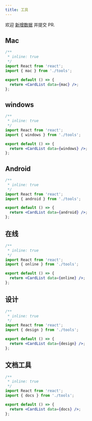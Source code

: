 ```yaml
---
title: 工具
---
```


<Alert type="info">
  欢迎 <a href="https://github.com/youngjuning/youngjuning.github.io/edit/main/docs/awesome/tools.js">新增数据</a> 并提交 PR.
</Alert>

## Mac

```jsx
/**
 * inline: true
 */
import React from 'react';
import { mac } from './tools';

export default () => {
  return <CardList data={mac} />;
};
```

## windows

```jsx
/**
 * inline: true
 */
import React from 'react';
import { windows } from './tools';

export default () => {
  return <CardList data={windows} />;
};
```

## Android

```jsx
/**
 * inline: true
 */
import React from 'react';
import { android } from './tools';

export default () => {
  return <CardList data={android} />;
};
```

## 在线

```jsx
/**
 * inline: true
 */
import React from 'react';
import { online } from './tools';

export default () => {
  return <CardList data={online} />;
};
```

## 设计

```jsx
/**
 * inline: true
 */
import React from 'react';
import { design } from './tools';

export default () => {
  return <CardList data={design} />;
};
```

## 文档工具

```jsx
/**
 * inline: true
 */
import React from 'react';
import { docs } from './tools';

export default () => {
  return <CardList data={docs} />;
};
```
